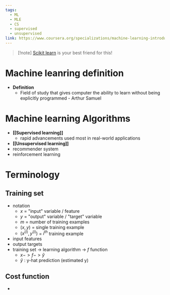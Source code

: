 ```yaml
---
tags:
  - ML
  - MLE
  - CS
  - supervised
  - unsupervised
link: https://www.coursera.org/specializations/machine-learning-introduction
---
```

>[!note] [Scikit learn](https://scikit-learn.org/1.5/index.html) is your best friend for this!

# Machine leanring definition
- **Definition**
	- Field of study that gives computer the ability to learn without being explicitly programmed - Arthur Samuel
# Machine learning Algorithms
- **[[Supervised learning]]**
	- rapid advancements used most in real-world applications
- **[[Unsupervised learning]]**
- recommender system 
- reinforcement learning

# Terminology
## Training set
- notation
	- $x$ = "input" variable / feature
	- $y$ = "output" variable / "target" variable
	- $m$ = number of training examples
	- $(x, y)$ = single training example
	- $(x^{(i)}, y^{(i)})$  = $i^{th}$ training example
- input features
- output targets
- training set -> learning algorithm -> $f$ function 
	- $x -> f -> \hat{y}$
	- $\hat{y}$ : y-hat prediction (estimated y)
## Cost function
- 
